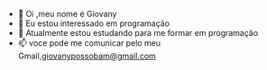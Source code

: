 - 👋 Oi ,meu nome é Giovany 
- 👀 Eu estou interessado em programação
- 🌱 Atualmente estou estudando para me formar em programação
- 📫 voce pode  me comunicar pelo meu Gmail,giovanypossobam@gmail.com
<!---
GiovanyEmanuel0812/GiovanyEmanuel0812 is a ✨ special ✨ repository because its `README.md` (this file) appears on your GitHub profile.
You can click the Preview link to take a look at your changes.
--->
